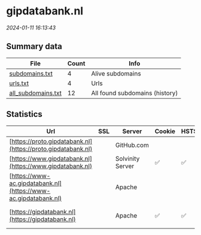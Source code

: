 # gipdatabank.nl
*2024-01-11 16:13:43*
## Summary data
| File       | Count | Info |
|------------|-------|------|
|[subdomains.txt](/data/gipdatabank.nl/subdomains.txt)|4|Alive subdomains|
|[urls.txt](/data/gipdatabank.nl/urls.txt)|4|Urls|
|[all_subdomains.txt](/data/gipdatabank.nl/all_subdomains.txt)|12|All found subdomains (history)|
## Statistics
| Url | SSL | Server | Cookie | HSTS | CSP | XFO | XXP | RP | Tech |Title |
|------------|-------|------|------|------|------|------|------|------|------|------|
|[https://proto.gipdatabank.nl](https://proto.gipdatabank.nl)| |GitHub.com| | | | | |:white_check_mark: |Fastly GitHub Pa...|GIPdatabank.nl|
|[https://www.gipdatabank.nl](https://www.gipdatabank.nl)| |Solvinity Server|:white_check_mark: |:white_check_mark: |:warning: | |:white_check_mark: |:white_check_mark: |Bloomreach HSTS|GIPdatabank.nl|
|[https://www-ac.gipdatabank.nl](https://www-ac.gipdatabank.nl)| |Apache| | | | | |:white_check_mark: |Apache HTTP Serv...|401 Unauthorized|
|[https://gipdatabank.nl](https://gipdatabank.nl)| |Apache|:white_check_mark: |:white_check_mark: |:warning: | |:white_check_mark: |:white_check_mark: |Apache HTTP Serv...|301 Moved Perman...|